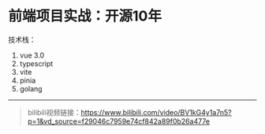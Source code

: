 # 前端项目实战：开源10年


技术栈：
1. vue 3.0
2. typescript
3. vite
4. pinia
5. golang

---
> bilibili视频链接：https://www.bilibili.com/video/BV1kG4y1a7n5?p=1&vd_source=f29046c7959e74cf842a89f0b26a477e